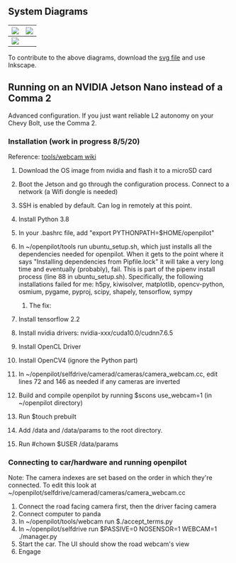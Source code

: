 ## System Diagrams ##

|![](http://justine-haupt.com/bolt/images/openpilot_bolt_comma2.png)| ![](http://justine-haupt.com/bolt/images/openpilot_bolt_jshuler.png)|
| ------------- |:-------------:|
|![](http://justine-haupt.com/bolt/images/openpilot_bolt_NVIDIAJetsonNano.png)|

To contribute to the above diagrams, download the [svg file](http://www.justine-haupt.com/bolt/images/openpilot_systemdiagram.svg) and use Inkscape.

## Running on an NVIDIA Jetson Nano instead of a Comma 2 ##
Advanced configuration. If you just want reliable L2 autonomy on your Chevy Bolt, use the Comma 2.
### Installation (work in progress 8/5/20) ###
Reference: [tools/webcam wiki](https://github.com/commaai/openpilot/tree/master/tools/webcam)
1. Download the OS image from nvidia and flash it to a microSD card
2. Boot the Jetson and go through the configuration process. Connect to a network (a Wifi dongle is needed)
3. SSH is enabled by default. Can log in remotely at this point.
4. Install Python 3.8
5. In your .bashrc file, add "export PYTHONPATH=$HOME/openpilot"
6. In ~/openpilot/tools run ubuntu_setup.sh, which just installs all the dependencies needed for openpilot. When it gets to the point where it says "Installing dependencies from Pipfile.lock" it will take a very long time and eventually (probably), fail. This is part of the pipenv install process (line 88 in ubuntu_setup.sh). Specifically, the following installations failed for me: h5py, kiwisolver, matplotlib, opencv-python, osmium, pygame, pyproj, scipy, shapely, tensorflow, sympy
   1. The fix:

7. Install tensorflow 2.2 
8. Install nvidia drivers: nvidia-xxx/cuda10.0/cudnn7.6.5
9. Install OpenCL Driver
10. Install OpenCV4 (ignore the Python part)
11. In ~/openpilot/selfdrive/camerad/cameras/camera_webcam.cc, edit lines 72 and 146 as needed if any cameras are inverted
12. Build and compile openpilot by running $scons use_webcam=1 (in ~/openpilot directory)
13. Run $touch prebuilt
14. Add /data and /data/params to the root directory.
15. Run #chown $USER /data/params

### Connecting to car/hardware and running openpilot ###
Note: The camera indexes are set based on the order in which they're connected. To edit this look at ~/openpilot/selfdrive/camerad/cameras/camera_webcam.cc
1. Connect the road facing camera first, then the driver facing camera
2. Connect computer to panda
3. In ~/openpilot/tools/webcam run $./accept_terms.py 
4. In ~/openpilot/selfdrive run $PASSIVE=0 NOSENSOR=1 WEBCAM=1 ./manager.py
5. Start the car. The UI should show the road webcam's view
6. Engage

